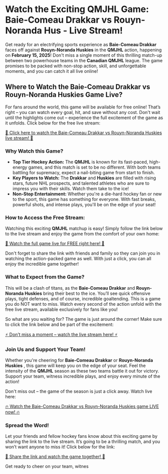 # Watch the Exciting QMJHL Game: Baie-Comeau Drakkar vs Rouyn-Noranda Hus - Live Stream!

Get ready for an electrifying sports experience as **Baie-Comeau Drakkar** faces off against **Rouyn-Noranda Huskies** in the **QMJHL** action, happening on **February 15, 2025**! Don't miss a single moment of this thrilling match-up between two powerhouse teams in the **Canadian QMJHL** league. The game promises to be packed with non-stop action, skill, and unforgettable moments, and you can catch it all live online!

## Where to Watch the Baie-Comeau Drakkar vs Rouyn-Noranda Huskies Game Live?

For fans around the world, this game will be available for free online! That’s right – you can watch every goal, hit, and save without any cost. Don't wait until the highlights come out – experience the full excitement of the game as it unfolds. Click below for the free live stream:

[🎥 Click here to watch the Baie-Comeau Drakkar vs Rouyn-Noranda Huskies live stream! 🎥](https://tinyurl.com/livestreamfreeo?st=Baie-Comeau+Drakkar+vs+Rouyn-Noranda+Hus&si=ghc)

### Why Watch this Game?

- **Top Tier Hockey Action:** The **QMJHL** is known for its fast-paced, high-energy games, and this match is set to be no different. With both teams battling for supremacy, expect a nail-biting game from start to finish.
- **Key Players to Watch:** The **Drakkar** and **Huskies** are filled with rising stars, future NHL prospects, and talented athletes who are sure to impress you with their skills. Watch them take to the ice!
- **Non-Stop Entertainment:** Whether you're a die-hard hockey fan or new to the sport, this game has something for everyone. With fast breaks, powerful shots, and intense plays, you'll be on the edge of your seat!

### How to Access the Free Stream:

Watching this exciting **QMJHL** matchup is easy! Simply follow the link below to the live stream and enjoy the game from the comfort of your own home:

[🏒 Watch the full game live for FREE right here! 🏒](https://tinyurl.com/livestreamfreeo?st=Baie-Comeau+Drakkar+vs+Rouyn-Noranda+Hus&si=ghc)

Don't forget to share the link with friends and family so they can join you in watching the action-packed game as well. With just a click, you can all enjoy the incredible game together!

### What to Expect from the Game?

This will be a clash of titans, as the **Baie-Comeau Drakkar** and **Rouyn-Noranda Huskies** bring their best to the ice. You’ll see quick offensive plays, tight defenses, and of course, incredible goaltending. This is a game you do NOT want to miss. Watch every second of the action unfold with the free live stream, available exclusively for fans like you!

So what are you waiting for? The game is just around the corner! Make sure to click the link below and be part of the excitement:

[⚡ Don’t miss a moment – watch the live stream here! ⚡](https://tinyurl.com/livestreamfreeo?st=Baie-Comeau+Drakkar+vs+Rouyn-Noranda+Hus&si=ghc)

### Join Us and Support Your Team!

Whether you're cheering for **Baie-Comeau Drakkar** or **Rouyn-Noranda Huskies** , this game will keep you on the edge of your seat. Feel the intensity of the **QMJHL** season as these two teams battle it out for victory. Support your team, witness incredible plays, and enjoy every minute of the action!

Don't miss out – the game of the season is just a click away. Watch live here:

[🔥 Watch the Baie-Comeau Drakkar vs Rouyn-Noranda Huskies game LIVE now! 🔥](https://tinyurl.com/livestreamfreeo?st=Baie-Comeau+Drakkar+vs+Rouyn-Noranda+Hus&si=ghc)

### Spread the Word!

Let your friends and fellow hockey fans know about this exciting game by sharing the link to the live stream. It’s going to be a thrilling match, and you won’t want anyone to miss it! Click below for the link:

[🌟 Share the link and watch the game together! 🌟](https://tinyurl.com/livestreamfreeo?st=Baie-Comeau+Drakkar+vs+Rouyn-Noranda+Hus&si=ghc)

Get ready to cheer on your team, witnes
